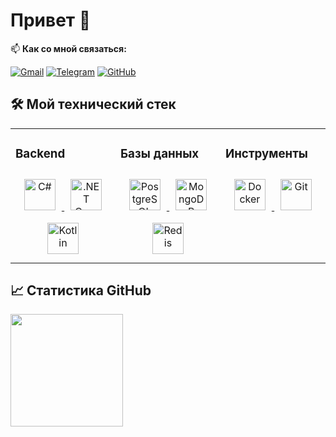 # Привет 👋


📫 **Как со мной связаться:**

[![Gmail](https://img.shields.io/badge/-Gmail-D14836?style=flat&logo=gmail&logoColor=white)](mailto:laurabeck1315@gmail.com)
[![Telegram](https://img.shields.io/badge/-Telegram-2CA5E0?style=flat&logo=telegram&logoColor=white)](https://t.me/Lu_i_z_a)
[![GitHub](https://img.shields.io/badge/-GitHub-181717?style=flat&logo=github&logoColor=white)](https://github.com/LeeLuiza)

## 🛠️ Мой технический стек

<table>
  <tr>
    <td valign="top" width="33%">
      <h3>Backend</h3>
      <div align="center">  
        <a href="https://docs.microsoft.com/en-us/dotnet/csharp/" target="_blank">
          <img style="margin: 10px" src="https://profilinator.rishav.dev/skills-assets/csharp-original.svg" alt="C#" height="50" />
        </a>
        <a href="https://dotnet.microsoft.com/" target="_blank">
          <img style="margin: 10px" src="https://profilinator.rishav.dev/skills-assets/dotnetcore.png" alt=".NET Core" height="50" />
        </a>
        <a href="https://kotlinlang.org/" target="_blank">
          <img style="margin: 10px" src="https://profilinator.rishav.dev/skills-assets/kotlinlang-icon.svg" alt="Kotlin" height="50" />
        </a>
      </div>
    </td>
    <td valign="top" width="33%">
      <h3>Базы данных</h3>
      <div align="center">  
        <a href="https://www.postgresql.org/" target="_blank">
          <img style="margin: 10px" src="https://profilinator.rishav.dev/skills-assets/postgresql-original-wordmark.svg" alt="PostgreSQL" height="50" />
        </a>
        <a href="https://www.mongodb.com/" target="_blank">
          <img style="margin: 10px" src="https://profilinator.rishav.dev/skills-assets/mongodb-original-wordmark.svg" alt="MongoDB" height="50" />
        </a>
        <a href="https://redis.io/" target="_blank">
          <img style="margin: 10px" src="https://profilinator.rishav.dev/skills-assets/redis-original-wordmark.svg" alt="Redis" height="50" />
        </a>
      </div>
    </td>
    <td valign="top" width="33%">
      <h3>Инструменты</h3>
      <div align="center">  
        <a href="https://www.docker.com/" target="_blank">
          <img style="margin: 10px" src="https://profilinator.rishav.dev/skills-assets/docker-original-wordmark.svg" alt="Docker" height="50" />
        </a>
        <a href="https://github.com/" target="_blank">
          <img style="margin: 10px" src="https://profilinator.rishav.dev/skills-assets/git-scm-icon.svg" alt="Git" height="50" />
        </a>
      </div>
    </td>
  </tr>
</table>

## 📈 Статистика GitHub

<div>
  <img height="180em" src="https://github-readme-stats.vercel.app/api/top-langs/?username=LeeLuiza&layout=compact&theme=dark&langs_count=6&hide=C#" />
</div>